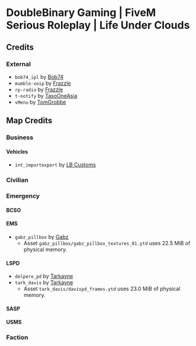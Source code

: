 # DoubleBinary Gaming | FiveM Serious Roleplay | Life Under Clouds

## Credits
### External
* `bob74_ipl` by [Bob74](https://github.com/Bob74/bob74_ipl)
* `mumble-voip` by [Frazzle](https://github.com/FrazzIe/mumble-voip-fivem)
* `rp-radio` by [Frazzle](https://github.com/FrazzIe/rp-radio)
* `t-notify` by [TasoOneAsia](https://github.com/TasoOneAsia/t-notify)
* `vMenu` by  [TomGrobbe](https://github.com/TomGrobbe/vMenu)

## Map Credits

### Business
#### Vehicles
* `int_importexport` by [LB Customs](https://lbcustomsofficial.com)

### Civilian

### Emergency

#### BCSO

#### EMS
* `gabz_pillbox` by [Gabz](https://www.twitch.tv/gabz)
  * Asset `gabz_pillbox/gabz_pillbox_textures_01.ytd` uses 22.5 MiB of physical memory. 

#### LSPD
* `delpero_pd` by [Tarkayne](https://www.tarkayne.com/product/del-perro-pd)
* `tark_davis` by [Tarkayne](https://www.tarkayne.com/product/davis-pd)
  * Asset `tark_davis/davispd_frames.ytd` uses 23.0 MiB of physical memory.

#### SASP

#### USMS

### Faction
